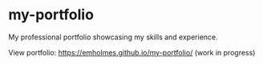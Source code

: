 # my-portfolio
My professional portfolio showcasing my skills and experience. 

View portfolio: https://emholmes.github.io/my-portfolio/ (work in progress)